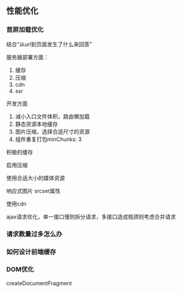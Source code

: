 ## 性能优化

### 首屏加载优化

结合“从url到页面发生了什么来回答”

服务器部署方面：

1. 缓存
2. 压缩
3. cdn
4. ssr

开发方面

1. 减小入口文件体积，路由懒加载
2. 静态资源本地缓存
3. 图片压缩，选择合适尺寸的资源
4. 组件重复打包minChunks: 3



积极的缓存

启用压缩

使用合适大小的媒体资源

响应式图片 srcset属性

使用cdn

ajax请求优化，单一接口慢则拆分请求，多接口造成瓶颈则考虑合并请求



### 请求数量过多怎么办

### 如何设计前端缓存

### DOM优化

createDocumentFragment
